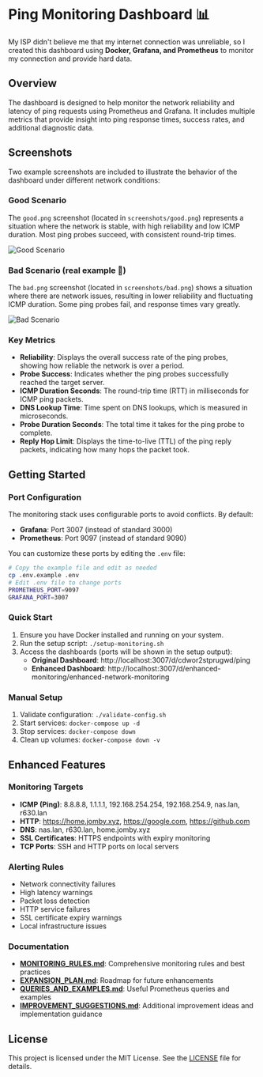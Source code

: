# Ping Monitoring Dashboard 📊

My ISP didn't believe me that my internet connection was unreliable, so I created this dashboard using **Docker, Grafana, and Prometheus** to monitor my connection and provide hard data.

## Overview

The dashboard is designed to help monitor the network reliability and latency of ping requests using Prometheus and Grafana. It includes multiple metrics that provide insight into ping response times, success rates, and additional diagnostic data. 

## Screenshots

Two example screenshots are included to illustrate the behavior of the dashboard under different network conditions:

### Good Scenario

The `good.png` screenshot (located in `screenshots/good.png`) represents a situation where the network is stable, with high reliability and low ICMP duration. Most ping probes succeed, with consistent round-trip times.

![Good Scenario](screenshots/good.png)

### Bad Scenario (real example 😬)

The `bad.png` screenshot (located in `screenshots/bad.png`) shows a situation where there are network issues, resulting in lower reliability and fluctuating ICMP duration. Some ping probes fail, and response times vary greatly.

![Bad Scenario](screenshots/bad.png)

### Key Metrics

- **Reliability**: Displays the overall success rate of the ping probes, showing how reliable the network is over a period.
- **Probe Success**: Indicates whether the ping probes successfully reached the target server.
- **ICMP Duration Seconds**: The round-trip time (RTT) in milliseconds for ICMP ping packets.
- **DNS Lookup Time**: Time spent on DNS lookups, which is measured in microseconds.
- **Probe Duration Seconds**: The total time it takes for the ping probe to complete.
- **Reply Hop Limit**: Displays the time-to-live (TTL) of the ping reply packets, indicating how many hops the packet took.

## Getting Started

### Port Configuration
The monitoring stack uses configurable ports to avoid conflicts. By default:
- **Grafana**: Port 3007 (instead of standard 3000)
- **Prometheus**: Port 9097 (instead of standard 9090)

You can customize these ports by editing the `.env` file:
```bash
# Copy the example file and edit as needed
cp .env.example .env
# Edit .env file to change ports
PROMETHEUS_PORT=9097
GRAFANA_PORT=3007
```

### Quick Start
1. Ensure you have Docker installed and running on your system.
2. Run the setup script: `./setup-monitoring.sh`
3. Access the dashboards (ports will be shown in the setup output):
   - **Original Dashboard**: http://localhost:3007/d/cdwor2stprugwd/ping
   - **Enhanced Dashboard**: http://localhost:3007/d/enhanced-monitoring/enhanced-network-monitoring

### Manual Setup
1. Validate configuration: `./validate-config.sh`
2. Start services: `docker-compose up -d`
3. Stop services: `docker-compose down`
4. Clean up volumes: `docker-compose down -v`

## Enhanced Features

### Monitoring Targets
- **ICMP (Ping)**: 8.8.8.8, 1.1.1.1, 192.168.254.254, 192.168.254.9, nas.lan, r630.lan
- **HTTP**: https://home.jomby.xyz, https://google.com, https://github.com
- **DNS**: nas.lan, r630.lan, home.jomby.xyz
- **SSL Certificates**: HTTPS endpoints with expiry monitoring
- **TCP Ports**: SSH and HTTP ports on local servers

### Alerting Rules
- Network connectivity failures
- High latency warnings
- Packet loss detection
- HTTP service failures
- SSL certificate expiry warnings
- Local infrastructure issues

### Documentation
- **[MONITORING_RULES.md](MONITORING_RULES.md)**: Comprehensive monitoring rules and best practices
- **[EXPANSION_PLAN.md](EXPANSION_PLAN.md)**: Roadmap for future enhancements
- **[QUERIES_AND_EXAMPLES.md](QUERIES_AND_EXAMPLES.md)**: Useful Prometheus queries and examples
- **[IMPROVEMENT_SUGGESTIONS.md](IMPROVEMENT_SUGGESTIONS.md)**: Additional improvement ideas and implementation guidance

## License

This project is licensed under the MIT License. See the [LICENSE](LICENSE) file for details.

